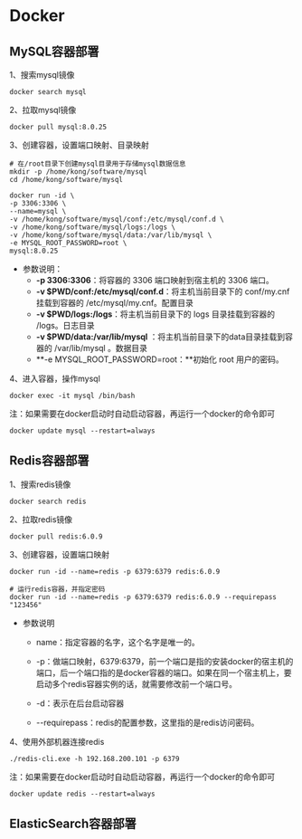 # Docker

## MySQL容器部署

1、搜索mysql镜像

```shell
docker search mysql
```

2、拉取mysql镜像

```shell
docker pull mysql:8.0.25
```

3、创建容器，设置端口映射、目录映射

```shell
# 在/root目录下创建mysql目录用于存储mysql数据信息
mkdir -p /home/kong/software/mysql
cd /home/kong/software/mysql
```

```shell
docker run -id \
-p 3306:3306 \
--name=mysql \
-v /home/kong/software/mysql/conf:/etc/mysql/conf.d \
-v /home/kong/software/mysql/logs:/logs \
-v /home/kong/software/mysql/data:/var/lib/mysql \
-e MYSQL_ROOT_PASSWORD=root \
mysql:8.0.25
```

- 参数说明：
	- **-p 3306:3306**：将容器的 3306 端口映射到宿主机的 3306	 端口。
	- **-v $PWD/conf:/etc/mysql/conf.d**：将主机当前目录下的 conf/my.cnf 挂载到容器的 /etc/mysql/my.cnf。配置目录
	- **-v $PWD/logs:/logs**：将主机当前目录下的 logs 目录挂载到容器的 /logs。日志目录
	- **-v $PWD/data:/var/lib/mysql** ：将主机当前目录下的data目录挂载到容器的 /var/lib/mysql 。数据目录
	- **-e MYSQL_ROOT_PASSWORD=root：**初始化 root 用户的密码。

4、进入容器，操作mysql

```shell
docker exec -it mysql /bin/bash
```

注：如果需要在docker启动时自动启动容器，再运行一个docker的命令即可

```
docker update mysql --restart=always
```

## Redis容器部署

1、搜索redis镜像

```shell
docker search redis
```

2、拉取redis镜像

```shell
docker pull redis:6.0.9
```

3、创建容器，设置端口映射

```
docker run -id --name=redis -p 6379:6379 redis:6.0.9
```

```
# 运行redis容器，并指定密码
docker run -id --name=redis -p 6379:6379 redis:6.0.9 --requirepass "123456"
```

- 参数说明

	- name：指定容器的名字，这个名字是唯一的。

	- -p：做端口映射，6379:6379，前一个端口是指的安装docker的宿主机的端口，后一个端口指的是docker容器的端口。如果在同一个宿主机上，要启动多个redis容器实例的话，就需要修改前一个端口号。

	- -d：表示在后台启动容器

	- --requirepass：redis的配置参数，这里指的是redis访问密码。

4、使用外部机器连接redis

```shell
./redis-cli.exe -h 192.168.200.101 -p 6379
```

注：如果需要在docker启动时自动启动容器，再运行一个docker的命令即可

```
docker update redis --restart=always
```

## ElasticSearch容器部署

